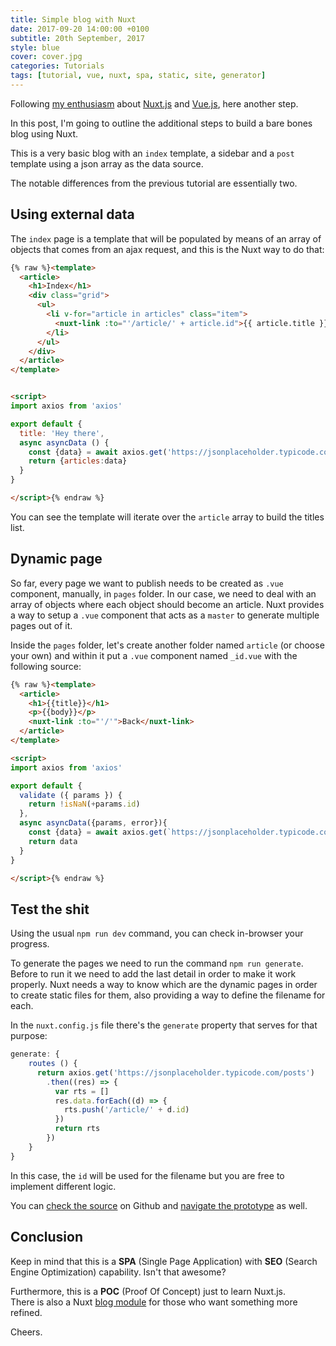 ```yaml
---
title: Simple blog with Nuxt
date: 2017-09-20 14:00:00 +0100
subtitle: 20th September, 2017
style: blue
cover: cover.jpg
categories: Tutorials
tags: [tutorial, vue, nuxt, spa, static, site, generator]
---
```


Following [my enthusiasm](/blog/nuxt-getting-started-with-it/) about [Nuxt.js](https://nuxtjs.org/) and [Vue.js](https://vuejs.org/), here another step.

In this post, I'm going to outline the additional steps to build a bare bones blog using Nuxt.

This is a very basic blog with an `index` template, a sidebar and a `post` template using a json array as the data source.

The notable differences from the previous tutorial are essentially two.

## Using external data

The `index` page is a template that will be populated by means of an array of objects that comes from an ajax request, and this is the Nuxt way to do that:

```html
{% raw %}<template>
  <article>
    <h1>Index</h1>
    <div class="grid">
      <ul>
        <li v-for="article in articles" class="item">
          <nuxt-link :to="'/article/' + article.id">{{ article.title }}</nuxt-link>
        </li>
      </ul>
    </div>
  </article>
</template>


<script>
import axios from 'axios'

export default {
  title: 'Hey there',
  async asyncData () {
    const {data} = await axios.get('https://jsonplaceholder.typicode.com/posts')
    return {articles:data}
  }
}

</script>{% endraw %}
```

You can see the template will iterate over the `article` array to build the titles list.

## Dynamic page

So far, every page we want to publish needs to be created as `.vue` component, manually, in `pages` folder. In our case, we need to deal with an array of objects where each object should become an article. Nuxt provides a way to setup a `.vue` component that acts as a `master` to generate multiple pages out of it.

Inside the `pages` folder, let's create another folder named `article` (or choose your own) and within it put a `.vue` component named `_id.vue` with the following source:

```html
{% raw %}<template>
  <article>
    <h1>{{title}}</h1>
    <p>{{body}}</p>
    <nuxt-link :to="'/'">Back</nuxt-link>
  </article>
</template>

<script>
import axios from 'axios'

export default {
  validate ({ params }) {
    return !isNaN(+params.id)
  },
  async asyncData({params, error}){
    const {data} = await axios.get(`https://jsonplaceholder.typicode.com/posts/${+params.id}`)
    return data
  }
}

</script>{% endraw %}
```

## Test the shit

Using the usual `npm run dev` command, you can check in-browser your progress. 

To generate the pages we need to run the command `npm run generate`. Before to run it we need to add the last detail in order to make it work properly. Nuxt needs a way to know which are the dynamic pages in order to create static files for them, also providing a way to define the filename for each.

In the `nuxt.config.js` file there's the `generate` property that serves for that purpose:

```javascript
generate: {
    routes () {
      return axios.get('https://jsonplaceholder.typicode.com/posts')
        .then((res) => {
          var rts = []
          res.data.forEach((d) => {
            rts.push('/article/' + d.id)
          })
          return rts
        })
    }
}
```

In this case, the `id` will be used for the filename but you are free to implement different logic.

You can [check the source](https://github.com/fabiofranchino/simple-blog-with-vuex) on Github and [navigate the prototype](https://fabiofranchino.com/simple-blog-with-nuxt/) as well.

## Conclusion

Keep in mind that this is a **SPA** (Single Page Application) with **SEO** (Search Engine Optimization) capability. Isn't that awesome?

Furthermore, this is a **POC** (Proof Of Concept) just to learn Nuxt.js.  
There is also a Nuxt [blog module](https://github.com/nuxt-community/blog-module) for those who want something more refined.

Cheers.
